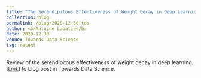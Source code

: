 ```yaml
---
title: "The Serendipitous Effectiveness of Weight Decay in Deep Learning"
collection: blog
permalink: /blog/2020-12-30-tds
author: <b>Antoine Labatie</b>
date: 2020-12-30
venue: Towards Data Science
tag: recent
---
```


Review of the serendipitous effectiveness of weight decay in deep learning.<br>
[[Link](https://towardsdatascience.com/the-serendipitous-effectiveness-of-weight-decay-in-deep-learning-8b6b4234a3f9)] to blog post in Towards Data Science.<br><br>
